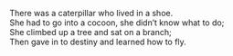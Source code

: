 
There was a caterpillar who lived in a shoe.  
She had to go into a cocoon, she didn’t know what to do;  
She climbed up a tree and sat on a branch;  
Then gave in to destiny and learned how to fly.  

